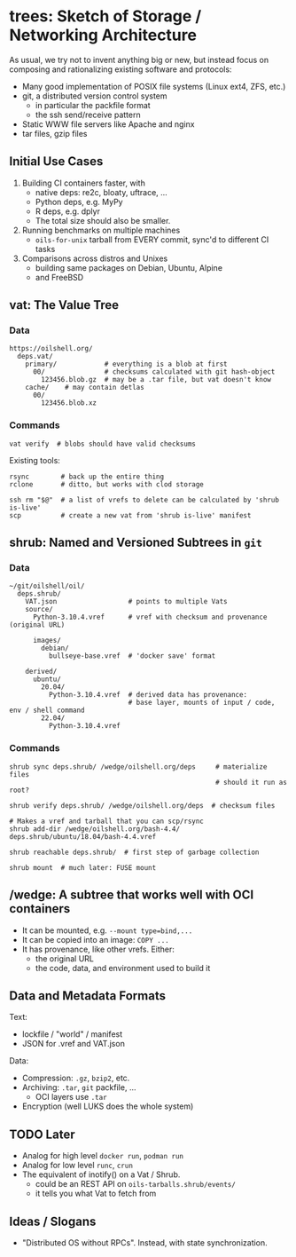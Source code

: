 trees: Sketch of Storage / Networking Architecture
==================================================

As usual, we try not to invent anything big or new, but instead focus on
composing and rationalizing existing software and protocols:

- Many good implementation of POSIX file systems (Linux ext4, ZFS, etc.)
- git, a distributed version control system
  - in particular the packfile format
  - the ssh send/receive pattern
- Static WWW file servers like Apache and nginx
- tar files, gzip files

## Initial Use Cases

1. Building CI containers faster, with
   - native deps: re2c, bloaty, uftrace, ...
   - Python deps, e.g. MyPy
   - R deps, e.g. dplyr
   - The total size should also be smaller.
2. Running benchmarks on multiple machines
   - `oils-for-unix` tarball from EVERY commit, sync'd to different CI tasks
3. Comparisons across distros and Unixes
   - building same packages on Debian, Ubuntu, Alpine
   - and FreeBSD

## vat: The Value Tree

### Data

    https://oilshell.org/
      deps.vat/
        primary/            # everything is a blob at first
          00/               # checksums calculated with git hash-object
            123456.blob.gz  # may be a .tar file, but vat doesn't know
        cache/    # may contain detlas
          00/
            123456.blob.xz

### Commands

    vat verify  # blobs should have valid checksums

Existing tools:

    rsync        # back up the entire thing
    rclone       # ditto, but works with clod storage

    ssh rm "$@"  # a list of vrefs to delete can be calculated by 'shrub is-live'
    scp          # create a new vat from 'shrub is-live' manifest

## shrub: Named and Versioned Subtrees in `git`

### Data

    ~/git/oilshell/oil/    
      deps.shrub/
        VAT.json                  # points to multiple Vats
        source/
          Python-3.10.4.vref      # vref with checksum and provenance (original URL)

          images/
            debian/
              bullseye-base.vref  # 'docker save' format

        derived/
          ubuntu/
            20.04/
              Python-3.10.4.vref  # derived data has provenance:
                                  # base layer, mounts of input / code, env / shell command
            22.04/
              Python-3.10.4.vref

### Commands

    shrub sync deps.shrub/ /wedge/oilshell.org/deps     # materialize files
                                                        # should it run as root?

    shrub verify deps.shrub/ /wedge/oilshell.org/deps  # checksum files

    # Makes a vref and tarball that you can scp/rsync
    shrub add-dir /wedge/oilshell.org/bash-4.4/ deps.shrub/ubuntu/18.04/bash-4.4.vref 

    shrub reachable deps.shrub/  # first step of garbage collection

    shrub mount  # much later: FUSE mount

## /wedge: A subtree that works well with OCI containers

- It can be mounted, e.g. `--mount type=bind,...`
- It can be copied into an image: `COPY ...`
- It has provenance, like other vrefs.  Either:
  - the original URL
  - the code, data, and environment used to build it

## Data and Metadata Formats

Text:

- lockfile / "world" / manifest
- JSON for .vref and VAT.json

Data:

- Compression: `.gz`, `bzip2`, etc.
- Archiving: `.tar`, `git` packfile, ...
  - OCI layers use `.tar`
- Encryption (well LUKS does the whole system)

## TODO Later

- Analog for high level `docker run`, `podman run`
- Analog for low level `runc`, `crun`
- The equivalent of inotify() on a Vat / Shrub.
  - could be an REST API on `oils-tarballs.shrub/events/` 
  - it tells you what Vat to fetch from

## Ideas / Slogans

- "Distributed OS without RPCs".  Instead, with state synchronization.
